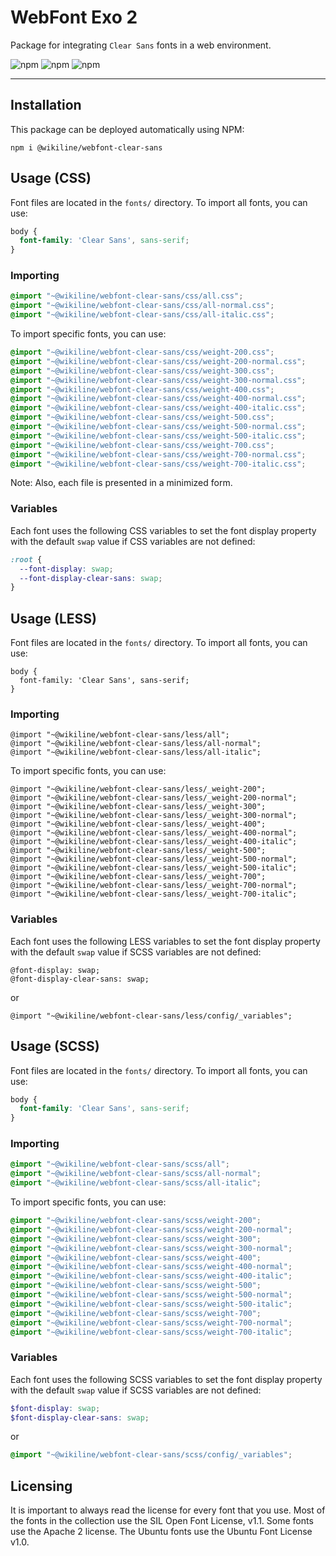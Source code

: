 # WebFont Exo 2

Package for integrating `Clear Sans` fonts in a web environment.

![npm](https://img.shields.io/npm/v/@wikiline/webfont-clear-sans?style=for-the-badge)
![npm](https://img.shields.io/npm/dm/@wikiline/webfont-clear-sans?style=for-the-badge)
![npm](https://img.shields.io/npm/dt/@wikiline/webfont-clear-sans?style=for-the-badge)
___

## Installation

This package can be deployed automatically using NPM:

```
npm i @wikiline/webfont-clear-sans
```

## Usage (CSS)

Font files are located in the `fonts/` directory. To import all fonts, you can use:

```css
body {
  font-family: 'Clear Sans', sans-serif;
}
```

### Importing

```css
@import "~@wikiline/webfont-clear-sans/css/all.css";
@import "~@wikiline/webfont-clear-sans/css/all-normal.css";
@import "~@wikiline/webfont-clear-sans/css/all-italic.css";
```

To import specific fonts, you can use:

```css
@import "~@wikiline/webfont-clear-sans/css/weight-200.css";
@import "~@wikiline/webfont-clear-sans/css/weight-200-normal.css";
@import "~@wikiline/webfont-clear-sans/css/weight-300.css";
@import "~@wikiline/webfont-clear-sans/css/weight-300-normal.css";
@import "~@wikiline/webfont-clear-sans/css/weight-400.css";
@import "~@wikiline/webfont-clear-sans/css/weight-400-normal.css";
@import "~@wikiline/webfont-clear-sans/css/weight-400-italic.css";
@import "~@wikiline/webfont-clear-sans/css/weight-500.css";
@import "~@wikiline/webfont-clear-sans/css/weight-500-normal.css";
@import "~@wikiline/webfont-clear-sans/css/weight-500-italic.css";
@import "~@wikiline/webfont-clear-sans/css/weight-700.css";
@import "~@wikiline/webfont-clear-sans/css/weight-700-normal.css";
@import "~@wikiline/webfont-clear-sans/css/weight-700-italic.css";
```

Note: Also, each file is presented in a minimized form.

### Variables

Each font uses the following CSS variables to set the font display property with the default `swap` value if CSS
variables are not defined:

```css
:root {
  --font-display: swap;
  --font-display-clear-sans: swap;
}
```

## Usage (LESS)

Font files are located in the `fonts/` directory. To import all fonts, you can use:

```less
body {
  font-family: 'Clear Sans', sans-serif;
}
```

### Importing

```less
@import "~@wikiline/webfont-clear-sans/less/all";
@import "~@wikiline/webfont-clear-sans/less/all-normal";
@import "~@wikiline/webfont-clear-sans/less/all-italic";
```

To import specific fonts, you can use:

```less
@import "~@wikiline/webfont-clear-sans/less/_weight-200";
@import "~@wikiline/webfont-clear-sans/less/_weight-200-normal";
@import "~@wikiline/webfont-clear-sans/less/_weight-300";
@import "~@wikiline/webfont-clear-sans/less/_weight-300-normal";
@import "~@wikiline/webfont-clear-sans/less/_weight-400";
@import "~@wikiline/webfont-clear-sans/less/_weight-400-normal";
@import "~@wikiline/webfont-clear-sans/less/_weight-400-italic";
@import "~@wikiline/webfont-clear-sans/less/_weight-500";
@import "~@wikiline/webfont-clear-sans/less/_weight-500-normal";
@import "~@wikiline/webfont-clear-sans/less/_weight-500-italic";
@import "~@wikiline/webfont-clear-sans/less/_weight-700";
@import "~@wikiline/webfont-clear-sans/less/_weight-700-normal";
@import "~@wikiline/webfont-clear-sans/less/_weight-700-italic";
```

### Variables

Each font uses the following LESS variables to set the font display property with the default `swap` value if SCSS
variables are not defined:

```less
@font-display: swap;
@font-display-clear-sans: swap;
```

or

```less
@import "~@wikiline/webfont-clear-sans/less/config/_variables";
```

## Usage (SCSS)

Font files are located in the `fonts/` directory. To import all fonts, you can use:

```scss
body {
  font-family: 'Clear Sans', sans-serif;
}
```

### Importing

```scss
@import "~@wikiline/webfont-clear-sans/scss/all";
@import "~@wikiline/webfont-clear-sans/scss/all-normal";
@import "~@wikiline/webfont-clear-sans/scss/all-italic";
```

To import specific fonts, you can use:

```scss
@import "~@wikiline/webfont-clear-sans/scss/weight-200";
@import "~@wikiline/webfont-clear-sans/scss/weight-200-normal";
@import "~@wikiline/webfont-clear-sans/scss/weight-300";
@import "~@wikiline/webfont-clear-sans/scss/weight-300-normal";
@import "~@wikiline/webfont-clear-sans/scss/weight-400";
@import "~@wikiline/webfont-clear-sans/scss/weight-400-normal";
@import "~@wikiline/webfont-clear-sans/scss/weight-400-italic";
@import "~@wikiline/webfont-clear-sans/scss/weight-500";
@import "~@wikiline/webfont-clear-sans/scss/weight-500-normal";
@import "~@wikiline/webfont-clear-sans/scss/weight-500-italic";
@import "~@wikiline/webfont-clear-sans/scss/weight-700";
@import "~@wikiline/webfont-clear-sans/scss/weight-700-normal";
@import "~@wikiline/webfont-clear-sans/scss/weight-700-italic";
```

### Variables

Each font uses the following SCSS variables to set the font display property with the default `swap` value if SCSS
variables are not defined:

```scss
$font-display: swap;
$font-display-clear-sans: swap;
```

or

```scss
@import "~@wikiline/webfont-clear-sans/scss/config/_variables";
```

## Licensing

It is important to always read the license for every font that you use. Most of the fonts in the collection use the SIL
Open Font License, v1.1. Some fonts use the Apache 2 license. The Ubuntu fonts use the Ubuntu Font License v1.0.
